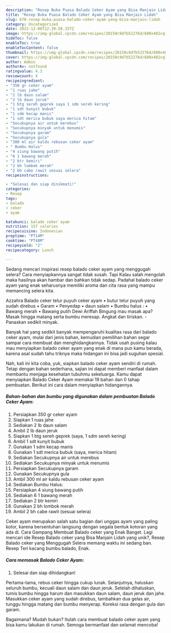 ```yaml
---
description: "Resep Buka Puasa Balado Ceker Ayam yang Bisa Manjain Lidah"
title: "Resep Buka Puasa Balado Ceker Ayam yang Bisa Manjain Lidah"
slug: 670-resep-buka-puasa-balado-ceker-ayam-yang-bisa-manjain-lidah
category: Uncategorized
date: 2022-12-06T22:39:58.337Z
image: https://img-global.cpcdn.com/recipes/20150c9d7b52276d/680x482cq70/balado-ceker-ayam-foto-resep-utama.jpg
hideToc: false
enableToc: true
enableTocContent: false
thumbnail: https://img-global.cpcdn.com/recipes/20150c9d7b52276d/680x482cq70/balado-ceker-ayam-foto-resep-utama.jpg
cover: https://img-global.cpcdn.com/recipes/20150c9d7b52276d/680x482cq70/balado-ceker-ayam-foto-resep-utama.jpg
author: Admin
authorAv: notfound
ratingvalue: 4.3
reviewcount: 4
recipeingredient:
- "350 gr ceker ayam"
- "1 ruas jahe"
- "2 lb daun salam"
- "2 lb daun jeruk"
- "1 btg sereh geprek saya 1 sdm sereh kering"
- "1 sdt kunyit bubuk"
- "1 sdm kecap manis"
- "1 sdt merica bubuk saya merica hitam"
- "Secukupnya air untuk merebus"
- "Secukupnya minyak untuk menumis"
- "Secukupnya garam"
- "Secukupnya gula"
- "300 ml air kaldu rebusan ceker ayam"
- " Bumbu Halus"
- "4 siung bawang putih"
- "6 1 bawang merah"
- "2 btr kemiri"
- "2 bh lombok merah"
- "2 bh cabe rawit sesuai selera"
recipeinstructions:

- "Selesai dan siap dinikmati!"
categories:
- Resep
tags:
- balado
- ceker
- ayam

katakunci: balado ceker ayam 
nutrition: 157 calories
recipecuisine: Indonesian
preptime: "PT14M"
cooktime: "PT48M"
recipeyield: "2"
recipecategory: Lunch

---
```



Sedang mencari inspirasi resep balado ceker ayam yang menggugah selera? Cara menyiapkannya sangat tidak susah. Tapi Kalau salah mengolah maka hasilnya akan hambar dan bahkan tidak sedap. Padahal balado ceker ayam yang enak seharusnya memiliki aroma dan cita rasa yang mampu memancing selera kita.


Azzahra Balado ceker telur puyuh ceker ayam • butur telur puyuh yang sudah direbus • Garam • Penyedap • daun salam • Bumbu halus : • Bawang merah • Bawang putih Dewi Ariffah Bingung mau masak apa? Masak hingga matang serta bumbu meresap. Angkat dan tiriskan. - Panaskan sedikit minyak.

Banyak hal yang sedikit banyak mempengaruhi kualitas rasa dari balado ceker ayam, mulai dari jenis bahan, kemudian pemilihan bahan segar sampai cara membuat dan menghidangkannya. Tidak usah pusing kalau mau menyiapkan balado ceker ayam yang enak di mana pun kamu berada, karena asal sudah tahu triknya maka hidangan ini bisa jadi suguhan spesial.


Nah, kali ini kita coba, yuk, siapkan balado ceker ayam sendiri di rumah. Tetap dengan bahan sederhana, sajian ini dapat memberi manfaat dalam membantu menjaga kesehatan tubuhmu sekeluarga. Kamu dapat menyiapkan Balado Ceker Ayam memakai 19 bahan dan 0 tahap pembuatan. Berikut ini cara dalam menyiapkan hidangannya.

<!--inarticleads1-->

##### Bahan-bahan dan bumbu yang digunakan dalam pembuatan Balado Ceker Ayam:

1. Persiapkan 350 gr ceker ayam
1. Siapkan 1 ruas jahe
1. Sediakan 2 lb daun salam
1. Ambil 2 lb daun jeruk
1. Siapkan 1 btg sereh geprek (saya, 1 sdm sereh kering)
1. Ambil 1 sdt kunyit bubuk
1. Gunakan 1 sdm kecap manis
1. Gunakan 1 sdt merica bubuk (saya, merica hitam)
1. Sediakan Secukupnya air untuk merebus
1. Sediakan Secukupnya minyak untuk menumis
1. Persiapkan Secukupnya garam
1. Gunakan Secukupnya gula
1. Ambil 300 ml air kaldu rebusan ceker ayam
1. Sediakan  Bumbu Halus:
1. Persiapkan 4 siung bawang putih
1. Sediakan 6 1 bawang merah
1. Sediakan 2 btr kemiri
1. Gunakan 2 bh lombok merah
1. Ambil 2 bh cabe rawit (sesuai selera)


Ceker ayam merupakan salah satu bagian dari unggas ayam yang paling kotor, karena bersentuhan langsung dengan segala bentuk kotoran yang ada di. Cara Gampang Membuat Balado ceker yang Enak Banget. Lagi mencari ide Resep Balado ceker yang Bisa Manjain Lidah yang unik?, Resep Balado ceker yang Menggugah Selera memang waktu ini sedang ban. Resep Teri kacang bumbu balado, Enak. 

<!--inarticleads2-->

##### Cara memasak Balado Ceker Ayam:


1. Selesai dan siap dihidangkan!

Pertama-tama, rebus ceker hingga cukup lunak. Selanjutnya, haluskan seluruh bumbu, kecuali daun salam dan daun jeruk. Setelah dihaluskan, tumis bumbu hingga harum dan masukkan daun salam, daun jeruk dan jahe. Masukkan ceker ayam yang sudah direbus, tambahkan dua gelas air, tunggu hingga matang dan bumbu menyerap. Koreksi rasa dengan gula dan garam. 

Bagaimana? Mudah bukan? Itulah cara membuat balado ceker ayam yang bisa kamu lakukan di rumah. Semoga bermanfaat dan selamat mencoba!

